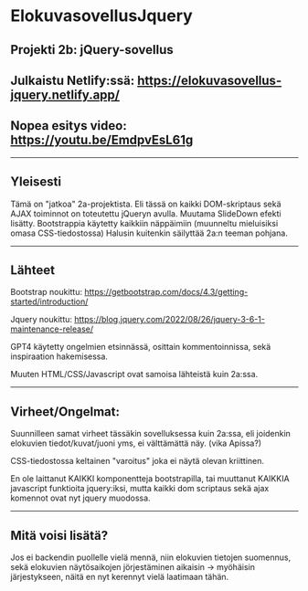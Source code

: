 # ElokuvasovellusJquery
Projekti 2b: jQuery-sovellus
---
Julkaistu Netlify:ssä: https://elokuvasovellus-jquery.netlify.app/
---
Nopea esitys video: https://youtu.be/EmdpvEsL61g
---

---
Yleisesti
---
Tämä on "jatkoa" 2a-projektista. Eli tässä on kaikki DOM-skriptaus sekä AJAX toiminnot on toteutettu jQueryn avulla. Muutama SlideDown efekti lisätty.
Bootstrappia käytetty kaikkiin näppäimiin (muunneltu mieluisiksi omasa CSS-tiedostossa) Halusin kuitenkin säilyttää 2a:n teeman pohjana.

---
Lähteet
---
Bootstrap noukittu: https://getbootstrap.com/docs/4.3/getting-started/introduction/

Jquery noukittu: https://blog.jquery.com/2022/08/26/jquery-3-6-1-maintenance-release/

GPT4 käytetty ongelmien etsinnässä, osittain kommentoinnissa, sekä inspiraation hakemisessa.

Muuten HTML/CSS/Javascript ovat samoisa lähteistä kuin 2a:ssa.

---
Virheet/Ongelmat:
---
Suunnilleen samat virheet tässäkin sovelluksessa kuin 2a:ssa, eli joidenkin elokuvien tiedot/kuvat/juoni yms, ei välttämättä näy. (vika Apissa?)

CSS-tiedostossa keltainen "varoitus" joka ei näytä olevan kriittinen.

En ole laittanut KAIKKI komponentteja bootstrapilla, tai muuttanut KAIKKIA javascript funktioita jquery:iksi, mutta kaikki dom scriptaus sekä ajax komennot ovat nyt jquery muodossa.

---
Mitä voisi lisätä?
---

Jos ei backendin puollelle vielä mennä, niin elokuvien tietojen suomennus, sekä elokuvien näytösaikojen jörjestäminen aikaisin -> myöhäisin järjestykseen, näitä en nyt kerennyt vielä laatimaan tähän.
